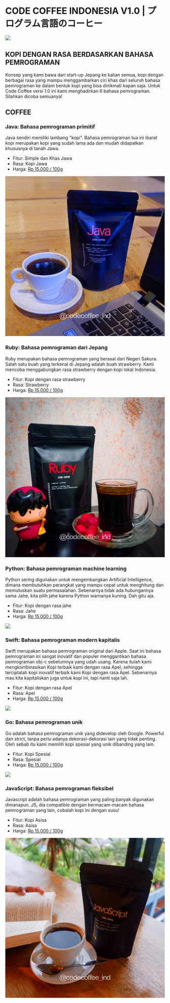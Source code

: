 # CODE COFFEE INDONESIA V1.0 | プログラム言語のコーヒー

![](.resources/main0.jpg)

## KOPI DENGAN RASA BERDASARKAN BAHASA PEMROGRAMAN

Konsep yang kami bawa dari start-up Jepang ke kalian semua, kopi dengan berbagai rasa yang mampu menggambarkan ciri khas dari seluruh bahasa pemrograman ke dalam bentuk kopi yang bisa dinikmati kapan saja. Untuk Code Coffee versi 1.0 ini kami menghadirkan 6 bahasa pemrograman. Silahkan dicoba semuanya!


## COFFEE

### Java: Bahasa pemrograman primitif

Java sendiri memiliki lambang "kopi". Bahasa pemrograman tua ini ibarat kopi merupakan kopi yang sudah lama ada dan mudah didapatkan khususnya di tanah Jawa.

- Fitur: Simple dan Khas Jawa
- Rasa: Kopi Jawa
- Harga: [Rp 15.000 / 100g](https://instagram.com/codecoffee_ind)

![](.resources/codecoffee_java.png)

### Ruby: Bahasa pemrograman dari Jepang

Ruby merupakan bahasa pemrograman yang berasal dari Negeri Sakura. Salah satu buah yang terkenal di Jepang adalah buah strawberry. Kami mencoba menggabungkan rasa strawberry dengan kopi lokal Indonesia.

- Fitur: Kopi dengan rasa strawberry
- Rasa: Strawberry
- Harga: [Rp 15.000 / 100g](https://instagram.com/codecoffee_ind)

![](.resources/codecoffee_ruby.png)

### Python: Bahasa pemrograman machine learning

Python sering digunakan untuk mengembangkan Artificial Intelligence, dimana membutuhkan perangkat yang mampu cepat untuk menghitung dan memutuskan suatu permasalahan. Sebenarnya tidak ada hubungannya sama Jahe, kita pilih jahe karena Python warnanya kuning. Dah gitu aja.

- Fitur: Kopi dengan rasa jahe
- Rasa: Jahe
- Harga: [Rp 15.000 / 100g](https://instagram.com/codecoffee_ind)

![](.resources/codecoffee_python.png)

### Swift: Bahasa pemrograman modern kapitalis

Swift merupakan bahasa pemrograman original dari Apple. Saat ini bahasa pemrograman ini sangat inovatif dan populer menggantikan bahasa pemrograman obj-c sebelumnya yang udah usang. Karena itulah kami mengkombinasikan Kopi terbaik kami dengan rasa Apel, sehingga terciptalah kopi inovatif terbaik kami Kopi dengan rasa Apel. Sebenarnya mau kita kapitaliskan juga untuk kopi ini, tapi nanti saja lah.

- Fitur: Kopi dengan rasa Apel
- Rasa: Apel
- Harga: [Rp 15.000 / 100g](https://instagram.com/codecoffee_ind)

![](.resources/codecoffee_swift.png)

### Go: Bahasa pemrograman unik

Go adalah bahasa pemrograman unik yang didevelop oleh Google. Powerful dan strict, tanpa perlu adanya dekorasi-dekorasi lain yang tidak penting. Oleh sebab itu kami memilih kopi spesial yang unik dibanding yang lain.

- Fitur: Kopi Spesial
- Rasa: Spesial
- Harga: [Rp 15.000 / 100g](https://instagram.com/codecoffee_ind)

![](.resources/codecoffee_go.png)


### JavaScript: Bahasa pemrograman fleksibel

Javascript adalah bahasa pemrograman yang paling banyak digunakan dimanapun. JS, dia compatible dengan bermacam-macam bahasa pemrograman yang lain, cobalah kopi ini dengan susu!

- Fitur: Kopi Asisa
- Rasa: Asisa
- Harga: [Rp 15.000 / 100g](https://instagram.com/codecoffee_ind)

![](.resources/codecoffee_javascript.png)
